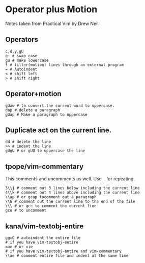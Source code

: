 # Operator plus Motion

Notes taken from Practical Vim by Drew Neil

## Operators

    c,d,y,gU
    g~ # swap case
    gu # make lowercase
    ! # filter(motion) lines through an external program
    = # Autoindent
    < # shift left
    > # shift right

## Operator+motion

    gUaw # to convert the current word to uppercase.
    dap # delete a paragraph
    gUap # Make a paragraph to uppercase


## Duplicate act on the current line.

    dd # delete the line
    >> # indent the line
    gUgU # or gUU to uppercase the line

## tpope/vim-commentary

This comments and uncomments as well. Use `.` for repeating.

    3\\j # comment out 3 lines below including the current line
    4\\k # comment out 4 lines above including the current line
    \\ap # or gcap tocomment out a paragraph
    \\G # comment out the current line to the end of the file
    \\\ # or gcc to comment the current line
    gcu # to uncomment


## kana/vim-textobj-entire

    gg=G # autoindent the entire file
    # if you have vim-textobj-entire
    =ae # or =ie
    # if you have vim-textobj-entire and vim-commentary
    \\ae # comment entire file and indent at the same time
